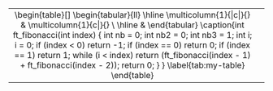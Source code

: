 |                                                                                                                                                                                                                                                                                                                                                                                                                                                                                                                                                   |   |
|:-------------------------------------------------------------------------------------------------------------------------------------------------------------------------------------------------------------------------------------------------------------------------------------------------------------------------------------------------------------------------------------------------------------------------------------------------------------------------------------------------------------------------------------------------:|:-:|
| \begin{table}[] \begin{tabular}{ll} \hline \multicolumn{1}{\|c\|}{} & \multicolumn{1}{c\|}{} \\ \hline                        &                       \end{tabular} \caption{int ft_fibonacci(int index) {     int nb = 0;     int nb2 = 0;     int nb3 = 1;     int i;     i = 0;     if (index < 0)         return -1;     if (index == 0)         return 0;     if (index == 1)         return 1;     while (i < index)         return (ft_fibonacci(index - 1) + ft_fibonacci(index - 2));     return 0; } } \label{tab:my-table} \end{table} |   |
